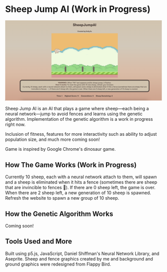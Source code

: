 # Sheep Jump AI (Work in Progress)

![Sheep Jump AI](./images/game.png)

Sheep Jump AI is an AI that plays a game where sheep—each being a neural network—jump to avoid fences and learns using the genetic algorithm. Implementation of the genetic algorithm is a work in progress right now.

Inclusion of fitness, features for more interactivity such as ability to adjust population size, and much more coming soon!

Game is inspired by Google Chrome's dinosaur game.

## How The Game Works (Work in Progress)

Currently 10 sheep, each with a neural network attach to them, will spawn and a sheep is eliminated when it hits a fence (sometimes there are sheep that are invincible to fences 👀). If there are 0 sheep left, the game is over. When there are 2 sheep left, a new generation of 10 sheep is spawned. Refresh the website to spawn a new group of 10 sheep.

## How the Genetic Algorithm Works

Coming soon!

## Tools Used and More

Built using p5.js, JavaScript, Daniel Shiffman's Neural Network Library, and Aseprite. Sheep and fence graphics created by me and background and ground graphics were redesigned from Flappy Bird.
